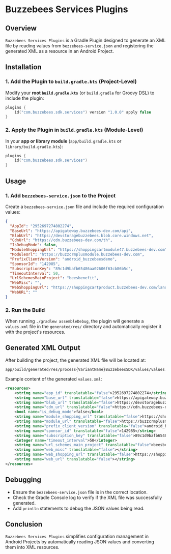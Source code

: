 # Buzzebees Services Plugins

## Overview
`Buzzebees Services Plugins` is a Gradle Plugin designed to generate an XML file by reading values from `bezzebees-service.json` and registering the generated XML as a resource in an Android Project.

## Installation

### 1. Add the Plugin to `build.gradle.kts` (Project-Level)
Modify your **root `build.gradle.kts`** (or `build.gradle` for Groovy DSL) to include the plugin:

```kotlin
plugins {
    id("com.buzzebees.sdk.services") version "1.0.0" apply false
}
```

### 2. Apply the Plugin in `build.gradle.kts` (Module-Level)
In your **app or library module** (`app/build.gradle.kts` or `library/build.gradle.kts`):

```kotlin
plugins {
    id("com.buzzebees.sdk.services")
}
```

## Usage

### 1. Add `bezzebees-service.json` to the Project
Create a `bezzebees-service.json` file and include the required configuration values:
```json
{
  "AppId": "2952697274802274",
  "BaseUrl": "https://apigateway.buzzebees-dev.com/api",
  "BlobUrl": "https://devstoragebuzzebees.blob.core.windows.net",
  "CdnUrl": "https://cdn.buzzebees-dev.com/th",
  "IsDebugMode": false,
  "ModuleShoppingUrl": "https://shoppingcartmodule47.buzzebees-dev.com",
  "ModuleUrl": "https://buzzcrmplusmodule.buzzebees-dev.com",
  "PrefixClientVersion": "android_buzzebeesdemo",
  "SponsorId": "142985",
  "SubscriptionKey": "89c1d9bafb65486aa02606f63cb86b5c",
  "TimeoutInterval": 50,
  "UrlSchemesMainProject": "beesbenefit",
  "WebMisc": "",
  "WebShoppingUrl": "https://shoppingcartproduct.buzzebees-dev.com/landing/buzzebeesdemo",
  "WebURL": ""
}
```

### 2. Run the Build
When running `./gradlew assembleDebug`, the plugin will generate a `values.xml` file in the `generated/res/` directory and automatically register it with the project's resources.

## Generated XML Output
After building the project, the generated XML file will be located at:
```
app/build/generated/res/process{VariantName}BuzzebeesSDK/values/values.xml
```
Example content of the generated `values.xml`:
```xml
<resources>
    <string name="app_id" translatable="false">2952697274802274</string>
    <string name="base_url" translatable="false">https://apigateway.buzzebees-dev.com/api</string>
    <string name="blob_url" translatable="false">https://devstoragebuzzebees.blob.core.windows.net</string>
    <string name="cdn_url" translatable="false">https://cdn.buzzebees-dev.com/th</string>
    <bool name="is_debug_mode">false</bool>
    <string name="module_shopping_url" translatable="false">https://shoppingcartmodule47.buzzebees-dev.com</string>
    <string name="module_url" translatable="false">https://buzzcrmplusmodule.buzzebees-dev.com</string>
    <string name="prefix_client_version" translatable="false">android_buzzebeesdemo</string>
    <string name="sponsor_id" translatable="false">142985</string>
    <string name="subscription_key" translatable="false">89c1d9bafb65486aa02606f63cb86b5c</string>
    <integer name="timeout_interval">50</integer>
    <string name="url_schemes_main_project" translatable="false">beesbenefit</string>
    <string name="web_misc" translatable="false"></string>
    <string name="web_shopping_url" translatable="false">https://shoppingcartproduct.buzzebees-dev.com/landing/buzzebeesdemo</string>
    <string name="web_url" translatable="false"></string>
</resources>
```

## Debugging
- Ensure the `bezzebees-service.json` file is in the correct location.
- Check the Gradle Console log to verify if the XML file was successfully generated.
- Add `println` statements to debug the JSON values being read.

## Conclusion
`Buzzebees Services Plugins` simplifies configuration management in Android Projects by automatically reading JSON values and converting them into XML resources.

